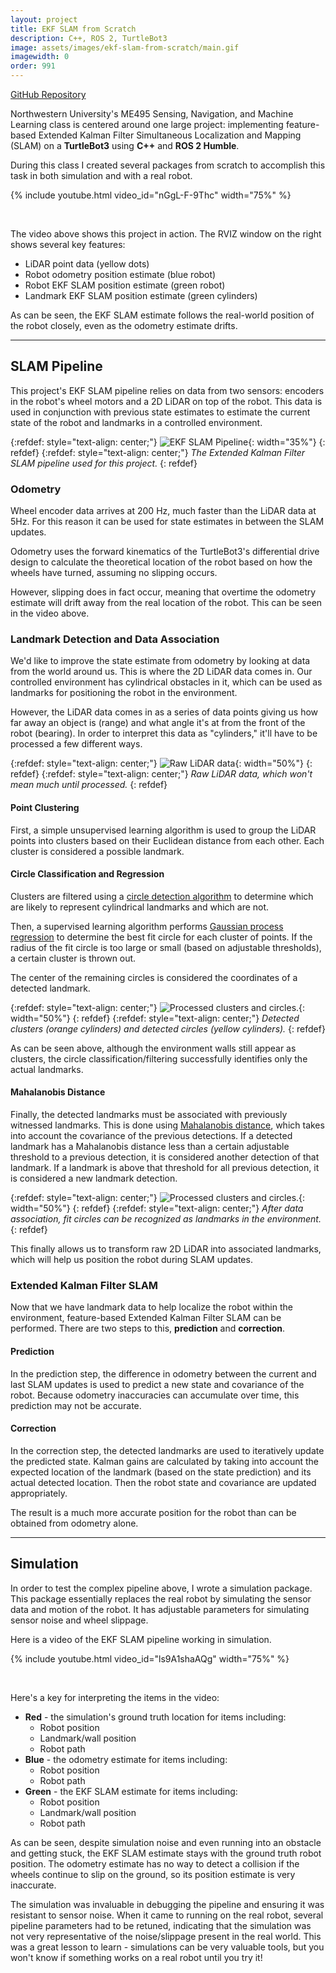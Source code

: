 ```yaml
---
layout: project
title: EKF SLAM from Scratch
description: C++, ROS 2, TurtleBot3
image: assets/images/ekf-slam-from-scratch/main.gif
imagewidth: 0
order: 991
---
```


[GitHub Repository](https://github.com/ngmor/turtlebot3-ekf-slam)

Northwestern University's ME495 Sensing, Navigation, and Machine Learning class is centered around one large project: implementing feature-based Extended Kalman Filter Simultaneous Localization and Mapping (SLAM) on a **TurtleBot3** using **C++** and **ROS 2 Humble**.

During this class I created several packages from scratch to accomplish this task in both simulation and with a real robot.

{% include youtube.html video_id="nGgL-F-9Thc" width="75%" %}

<br>

The video above shows this project in action. The RVIZ window on the right shows several key features:
- LiDAR point data (yellow dots)
- Robot odometry position estimate (blue robot)
- Robot EKF SLAM position estimate (green robot)
- Landmark EKF SLAM position estimate (green cylinders)

As can be seen, the EKF SLAM estimate follows the real-world position of the robot closely, even as the odometry estimate drifts.

****

## SLAM Pipeline

This project's EKF SLAM pipeline relies on data from two sensors: encoders in the robot's wheel motors and a 2D LiDAR on top of the robot. This data is used in conjunction with previous state estimates to estimate the current state of the robot and landmarks in a controlled environment.

{:refdef: style="text-align: center;"}
![EKF SLAM Pipeline](/assets/images/ekf-slam-from-scratch/state-estimation.svg){: width="35%"}
{: refdef}
{:refdef: style="text-align: center;"}
_The Extended Kalman Filter SLAM pipeline used for this project._
{: refdef}

### Odometry
Wheel encoder data arrives at 200 Hz, much faster than the LiDAR data at 5Hz. For this reason it can be used for state estimates in between the SLAM updates.

Odometry uses the forward kinematics of the TurtleBot3's differential drive design to calculate the theoretical location of the robot based on how the wheels have turned, assuming no slipping occurs.

However, slipping does in fact occur, meaning that overtime the odometry estimate will drift away from the real location of the robot. This can be seen in the video above.

### Landmark Detection and Data Association
We'd like to improve the state estimate from odometry by looking at data from the world around us. This is where the 2D LiDAR data comes in. Our controlled environment has cylindrical obstacles in it, which can be used as landmarks for positioning the robot in the environment.

However, the LiDAR data comes in as a series of data points giving us how far away an object is (range) and what angle it's at from the front of the robot (bearing). In order to interpret this data as "cylinders," it'll have to be processed a few different ways.

{:refdef: style="text-align: center;"}
![Raw LiDAR data](/assets/images/ekf-slam-from-scratch/raw-lidar-data.png){: width="50%"}
{: refdef}
{:refdef: style="text-align: center;"}
_Raw LiDAR data, which won't mean much until processed._
{: refdef}

#### Point Clustering
First, a simple unsupervised learning algorithm is used to group the LiDAR points into clusters based on their Euclidean distance from each other. Each cluster is considered a possible landmark.

#### Circle Classification and Regression
Clusters are filtered using a [circle detection algorithm](https://ieeexplore.ieee.org/document/1570721) to determine which are likely to represent cylindrical landmarks and which are not.

Then, a supervised learning algorithm performs [Gaussian process regression](https://projecteuclid.org/journals/electronic-journal-of-statistics/volume-3/issue-none/Error-analysis-for-circle-fitting-algorithms/10.1214/09-EJS419.full) to determine the best fit circle for each cluster of points. If the radius of the fit circle is too large or small (based on adjustable thresholds), a certain cluster is thrown out.

The center of the remaining circles is considered the coordinates of a detected landmark.

{:refdef: style="text-align: center;"}
![Processed clusters and circles.](/assets/images/ekf-slam-from-scratch/clusters-and-circles.png){: width="50%"}
{: refdef}
{:refdef: style="text-align: center;"}
_Detected clusters (orange cylinders) and detected circles (yellow cylinders)._
{: refdef}

As can be seen above, although the environment walls still appear as clusters, the circle classification/filtering successfully identifies only the actual landmarks.

#### Mahalanobis Distance
Finally, the detected landmarks must be associated with previously witnessed landmarks. This is done using [Mahalanobis distance](https://en.wikipedia.org/wiki/Mahalanobis_distance), which takes into account the covariance of the previous detections. If a detected landmark has a Mahalanobis distance less than a certain adjustable threshold to a previous detection, it is considered another detection of that landmark. If a landmark is above that threshold for all previous detection, it is considered a new landmark detection.

{:refdef: style="text-align: center;"}
![Processed clusters and circles.](/assets/images/ekf-slam-from-scratch/associated-landmarks.png){: width="50%"}
{: refdef}
{:refdef: style="text-align: center;"}
_After data association, fit circles can be recognized as landmarks in the environment._
{: refdef}

This finally allows us to transform raw 2D LiDAR into associated landmarks, which will help us position the robot during SLAM updates.

### Extended Kalman Filter SLAM
Now that we have landmark data to help localize the robot within the environment, feature-based Extended Kalman Filter SLAM can be performed. There are two steps to this, **prediction** and **correction**.

#### Prediction
In the prediction step, the difference in odometry between the current and last SLAM updates is used to predict a new state and covariance of the robot. Because odometry inaccuracies can accumulate over time, this prediction may not be accurate.

#### Correction
In the correction step, the detected landmarks are used to iteratively update the predicted state. Kalman gains are calculated by taking into account the expected location of the landmark (based on the state prediction) and its actual detected location. Then the robot state and covariance are updated appropriately.

The result is a much more accurate position for the robot than can be obtained from odometry alone.

****

## Simulation
In order to test the complex pipeline above, I wrote a simulation package. This package essentially replaces the real robot by simulating the sensor data and motion of the robot. It has adjustable parameters for simulating sensor noise and wheel slippage.

Here is a video of the EKF SLAM pipeline working in simulation.

{% include youtube.html video_id="ls9A1shaAQg" width="75%" %}

<br>

Here's a key for interpreting the items in the video:
- **Red** - the simulation's ground truth location for items including:
    - Robot position
    - Landmark/wall position
    - Robot path
- **Blue** - the odometry estimate for items including:
    - Robot position
    - Robot path
- **Green** - the EKF SLAM estimate for items including:
    - Robot position
    - Landmark/wall position
    - Robot path

As can be seen, despite simulation noise and even running into an obstacle and getting stuck, the EKF SLAM estimate stays with the ground truth robot position. The odometry estimate has no way to detect a collision if the wheels continue to slip on the ground, so its position estimate is very inaccurate.

The simulation was invaluable in debugging the pipeline and ensuring it was resistant to sensor noise. When it came to running on the real robot, several pipeline parameters had to be retuned, indicating that the simulation was not very representative of the noise/slippage present in the real world. This was a great lesson to learn - simulations can be very valuable tools, but you won't know if something works on a real robot until you try it!
